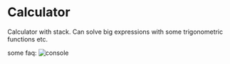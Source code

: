 # Calculator
Calculator with stack. Can solve big expressions with some trigonometric functions etc.

some faq:
![console](https://i.imgur.com/7MzuH4i.png)
